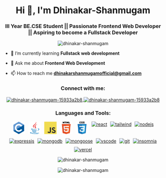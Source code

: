 <h1 align="center">Hi 👋, I'm Dhinakar-Shanmugam</h1>
<h3 align="center">III Year BE.CSE Student || Passionate Frontend Web Developer || Aspiring to become a Fullstack Developer</h3>

<p align="center"> 
  <img src="https://komarev.com/ghpvc/?username=dhinakar-shanmugam&label=Profile%20views&color=0e75b6&style=flat" alt="dhinakar-shanmugam" />
</p>

- 🌱 I’m currently learning **Fullstack web development**

- 💬 Ask me about **Frontend Web Development**

- 📫 How to reach me **dhinakarshanmugamofficial@gmail.com**

<h3 align="center">Connect with me:</h3>
<p align="center">
  <a href="https://linkedin.com/in/dhinakar-shanmugam-15933a2b8" target="blank">
    <img align="center" src="https://raw.githubusercontent.com/rahuldkjain/github-profile-readme-generator/master/src/images/icons/Social/linked-in-alt.svg" alt="dhinakar-shanmugam-15933a2b8" height="30" width="40" />
  </a>
  <a href="https://leetcode.com/u/dhinakarshanmugamofficial/" target="blank">
    <img align="center" src="https://img.icons8.com/external-tal-revivo-color-tal-revivo/24/external-level-up-your-coding-skills-and-quickly-land-a-job-logo-color-tal-revivo.png" alt="dhinakar-shanmugam-15933a2b8" height="30" width="40" />
  </a>
</p>

<h3 align="center">Languages and Tools:</h3>
<div style="display: flex; flex-wrap: wrap; justify-content: center; gap: 10px;">
    <a href="https://www.cprogramming.com/" target="_blank" rel="noreferrer">
        <img src="https://raw.githubusercontent.com/devicons/devicon/master/icons/c/c-original.svg" alt="c" width="40" height="40"/>
    </a>
    <a href="https://www.java.com" target="_blank" rel="noreferrer">
        <img src="https://raw.githubusercontent.com/devicons/devicon/master/icons/java/java-original.svg" alt="java" width="40" height="40"/>
    </a>
    <a href="https://developer.mozilla.org/en-US/docs/Web/JavaScript" target="_blank" rel="noreferrer">
        <img src="https://raw.githubusercontent.com/devicons/devicon/master/icons/javascript/javascript-original.svg" alt="javascript" width="40" height="40"/>
    </a>
    <a href="https://www.w3.org/html/" target="_blank" rel="noreferrer">
        <img src="https://raw.githubusercontent.com/devicons/devicon/master/icons/html5/html5-original-wordmark.svg" alt="html5" width="40" height="40"/>
    </a>
    <a href="https://www.w3schools.com/css/" target="_blank" rel="noreferrer">
        <img src="https://raw.githubusercontent.com/devicons/devicon/master/icons/css3/css3-original-wordmark.svg" alt="css3" width="40" height="40"/>
    </a>
    <a href="" target="_blank" rel="noreferrer">
        <img src="https://cdn.jsdelivr.net/gh/devicons/devicon@latest/icons/react/react-original-wordmark.svg" alt="react" width="40" height="40"/>
    </a>
    <a href="" target="_blank" rel="noreferrer">
        <img src="https://cdn.jsdelivr.net/gh/devicons/devicon@latest/icons/tailwindcss/tailwindcss-original.svg" alt="tailwind" width="40" height="40"/>
    </a>
    <a href="" target="_blank" rel="noreferrer">
        <img src="https://cdn.jsdelivr.net/gh/devicons/devicon@latest/icons/nodejs/nodejs-original-wordmark.svg" alt="nodejs" width="40" height="40"/>
    </a>
    <a href="" target="_blank" rel="noreferrer">
        <img src="https://cdn.jsdelivr.net/gh/devicons/devicon@latest/icons/express/express-original-wordmark.svg" alt="expressjs" width="40" height="40"/>
    </a>
    <a href="" target="_blank" rel="noreferrer">
        <img src="https://cdn.jsdelivr.net/gh/devicons/devicon@latest/icons/mongodb/mongodb-plain-wordmark.svg" alt="mongodb" width="40" height="40"/>
    </a>
    <a href="" target="_blank" rel="noreferrer">
        <img src="https://cdn.jsdelivr.net/gh/devicons/devicon@latest/icons/mongoose/mongoose-original-wordmark.svg" alt="mongoose" width="40" height="40"/>
    </a>
    <a href="" target="_blank" rel="noreferrer">
        <img src="https://cdn.jsdelivr.net/gh/devicons/devicon@latest/icons/vscode/vscode-original.svg" alt="vscode" width="40" height="40"/>
    </a>
    <a href="https://git-scm.com/" target="_blank" rel="noreferrer">
        <img src="https://www.vectorlogo.zone/logos/git-scm/git-scm-icon.svg" alt="git" width="40" height="40"/>
    </a>
    <a href="" target="_blank" rel="noreferrer">
        <img src="https://cdn.jsdelivr.net/gh/devicons/devicon@latest/icons/insomnia/insomnia-original-wordmark.svg" alt="insomnia" width="40" height="40"/>
    </a>
    <a href="" target="_blank" rel="noreferrer">
        <img src="https://cdn.jsdelivr.net/gh/devicons/devicon@latest/icons/vercel/vercel-original-wordmark.svg" alt="vercel" width="40" height="40"/>
    </a>
</div>

<p align="center">
  <img align="center" src="https://github-readme-stats.vercel.app/api?username=dhinakar-shanmugam&show_icons=true&locale=en" alt="dhinakar-shanmugam" />
</p>

<p align="center">
  <img align="center" src="https://github-readme-streak-stats.herokuapp.com/?user=dhinakar-shanmugam&" alt="dhinakar-shanmugam" />
</p>

